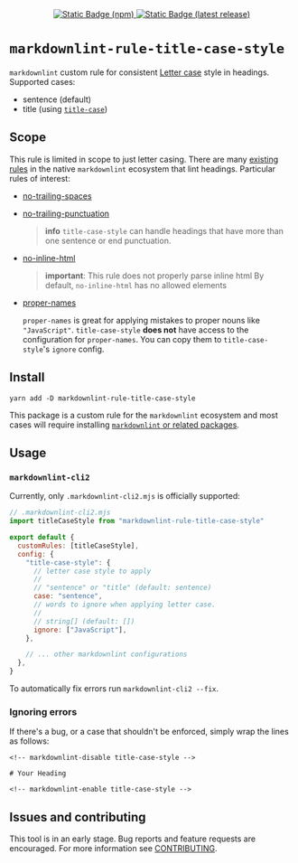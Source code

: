 <!-- markdownlint-disable no-inline-html -->
<!-- markdownlint-disable first-line-h1 -->
<div align="center">
  <a href="https://www.npmjs.com/package/markdownlint-rule-title-case-style">
    <img alt="Static Badge (npm)" src="https://img.shields.io/badge/npm_install-fefefe?logo=npm">
  </a>
  <a href="https://github.com/greyscaled/markdownlint-rule-title-case-style/releases">
    <img alt="Static Badge (latest release)" src="https://img.shields.io/github/v/release/greyscaled/markdownlint-rule-title-case-style?display_name=tag&style=flat-square">
    </img>
  </a>
</div>

<!-- Adds some spacing between badges and H1 -->
<p></p>

# `markdownlint-rule-title-case-style`

`markdownlint` custom rule for consistent [Letter case] style in headings.
Supported cases:

- sentence (default)
- title (using [`title-case`](https://www.npmjs.com/package/title-case))

## Scope

This rule is limited in scope to just letter casing. There are many [existing
rules] in the native `markdownlint` ecosystem that lint headings. Particular
rules of interest:

- [no-trailing-spaces]

- [no-trailing-punctuation]

  > **info** `title-case-style` can handle headings that have more than one
  > sentence or end punctuation.

- [no-inline-html]

  > **important**: This rule does not properly parse inline html By default,
  > `no-inline-html` has no allowed elements

- [proper-names]

  `proper-names` is great for applying mistakes to proper nouns like
  `"JavaScript"`. `title-case-style` **does not** have access to the
  configuration for `proper-names`. You can copy them to `title-case-style`'s
  `ignore` config.

## Install

```shell
yarn add -D markdownlint-rule-title-case-style
```

This package is a custom rule for the `markdownlint` ecosystem and most cases
will require installing [`markdownlint` or related packages].

## Usage

### `markdownlint-cli2`

Currently, only `.markdownlint-cli2.mjs` is officially supported:

```mjs
// .markdownlint-cli2.mjs
import titleCaseStyle from "markdownlint-rule-title-case-style"

export default {
  customRules: [titleCaseStyle],
  config: {
    "title-case-style": {
      // letter case style to apply
      //
      // "sentence" or "title" (default: sentence)
      case: "sentence",
      // words to ignore when applying letter case.
      //
      // string[] (default: [])
      ignore: ["JavaScript"],
    },

    // ... other markdownlint configurations
  },
}
```

To automatically fix errors run `markdownlint-cli2 --fix`.

### Ignoring errors

If there's a bug, or a case that shouldn't be enforced, simply wrap the lines as
follows:

```text
<!-- markdownlint-disable title-case-style -->

# Your Heading

<!-- markdownlint-enable title-case-style -->
```

## Issues and contributing

This tool is in an early stage. Bug reports and feature requests are encouraged.
For more information see [CONTRIBUTING].

[Letter case]: https://en.wikipedia.org/wiki/Letter_case
[existing rules]: https://github.com/DavidAnson/markdownlint#rules--aliases
[no-trailing-spaces]:
  https://github.com/DavidAnson/markdownlint/blob/main/doc/md009.md
[no-trailing-punctuation]:
  https://github.com/DavidAnson/markdownlint/blob/main/doc/md026.md
[no-inline-html]:
  https://github.com/DavidAnson/markdownlint/blob/main/doc/md033.md
[proper-names]:
  https://github.com/DavidAnson/markdownlint/blob/main/doc/md044.md
[`markdownlint` or related packages]:
  https://github.com/DavidAnson/markdownlint#related
[CONTRIBUTING]:
  https://github.com/greyscaled/markdownlint-rule-title-case-style/blob/main/.github/CONTRIBUTING.md
